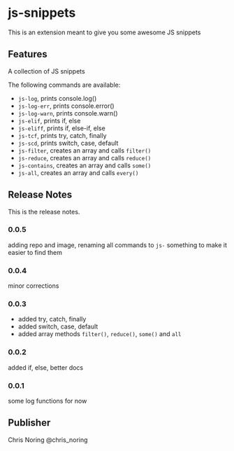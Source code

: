 # js-snippets

This is an extension meant to give you some awesome JS snippets

## Features
A collection of JS snippets

The following commands are available:

- `js-log`, prints console.log()
- `js-log-err`, prints console.error()
- `js-log-warn`, prints console.warn()
- `js-elif`, prints if, else
- `js-eliff`, prints if, else-if, else
- `js-tcf`, prints try, catch, finally
- `js-scd`, prints switch, case, default
- `js-filter`, creates an array and calls `filter()`
- `js-reduce`, creates an array and calls `reduce()`
- `js-contains`, creates an array and calls `some()`
- `js-all`, creates an array and calls `every()`

## Release Notes
This is the release notes.

### 0.0.5
adding repo and image, renaming all commands to `js-` something to make it easier to find them

### 0.0.4
minor corrections

### 0.0.3
- added try, catch, finally
- added switch, case, default
- added array methods `filter()`, `reduce()`, `some()` and `all` 

### 0.0.2
added if, else, better docs

### 0.0.1
some log functions for now


## Publisher
Chris Noring
@chris_noring
